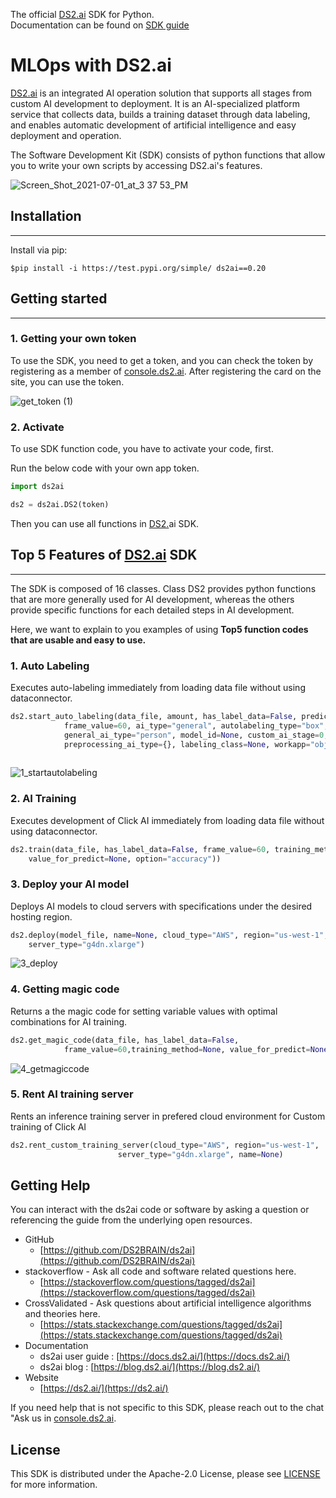 

The official [DS2.ai](http://ds2.ai/) SDK for Python.  
Documentation can be found on [SDK guide](https://docs.ds2.ai/sdk_00_readme.md)

# MLOps with DS2.ai

[DS2.ai](http://ds2.ai/) is an integrated AI operation solution that supports all stages from custom AI development to deployment. It is an AI-specialized platform service that collects data, builds a training dataset through data labeling, and enables automatic development of artificial intelligence and easy deployment and operation.

The Software Development Kit (SDK) consists of python functions that allow you to write your own scripts by accessing DS2.ai's features.

![Screen_Shot_2021-07-01_at_3 37 53_PM](https://user-images.githubusercontent.com/72846894/124224623-fcc39c80-db40-11eb-9737-2e384d88c300.png)

## Installation

---

Install via pip:

```
$pip install -i https://test.pypi.org/simple/ ds2ai==0.20
```


## Getting started

---

### 1. Getting your own token

To use the SDK, you need to get a token, and you can check the token by registering as a member of [console.ds2.ai](http://console.ds2.ai/). After registering the card on the site, you can use the token.

![get_token (1)](https://user-images.githubusercontent.com/72846894/124224654-0b11b880-db41-11eb-8764-90dc1d2cf469.gif)  


### 2. Activate

To use SDK function code, you have to activate your code, first.

Run the below code with your own app token. 

```python
import ds2ai

ds2 = ds2ai.DS2(token)
```

Then you can use all functions in [DS2.](http://ds2.Au)ai SDK.

## Top 5 Features of [DS2.ai](http://ds2.ai/) SDK 

---

The SDK is composed of 16 classes. Class DS2 provides python functions that are more generally used for AI development, whereas the others provide specific functions for each detailed steps in AI development.

Here, we want to explain to you examples of using **Top5 function codes that are usable and easy to use.** 

### 1. Auto Labeling

Executes auto-labeling immediately from loading data file without using dataconnector.

```python
ds2.start_auto_labeling(data_file, amount, has_label_data=False, predict_column_name=None,
            frame_value=60, ai_type="general", autolabeling_type="box",
            general_ai_type="person", model_id=None, custom_ai_stage=0, 
            preprocessing_ai_type={}, labeling_class=None, workapp="object_detection")
                          
```
![1_startautolabeling](https://user-images.githubusercontent.com/72846894/125379543-a883ac80-e3cb-11eb-8db3-19dbc2c1b859.gif)  


### 2. AI Training

Executes development of Click AI immediately from loading data file without using dataconnector.

```python
ds2.train(data_file, has_label_data=False, frame_value=60, training_method=None, 
    value_for_predict=None, option="accuracy"))
```


### 3. Deploy your AI model

Deploys AI models to cloud servers with specifications under the desired hosting region.

```python
ds2.deploy(model_file, name=None, cloud_type="AWS", region="us-west-1", 
    server_type="g4dn.xlarge")
```
![3_deploy](https://user-images.githubusercontent.com/72846894/125379607-c7823e80-e3cb-11eb-85ce-c0cd35cfa588.gif)  


### 4. Getting magic code

Returns a the magic code for setting variable values ​​with optimal combinations for AI training.

```python
ds2.get_magic_code(data_file, has_label_data=False, 
            frame_value=60,training_method=None, value_for_predict=None)
```

![4_getmagiccode](https://user-images.githubusercontent.com/72846894/125379392-68242e80-e3cb-11eb-858b-bd005085a501.gif)  


### 5. Rent AI training server

Rents an inference training server in prefered cloud environment for Custom training of Click AI

```python
ds2.rent_custom_training_server(cloud_type="AWS", region="us-west-1", 
                        server_type="g4dn.xlarge", name=None)
```

## **Getting Help**

You can interact with the ds2ai code or software by asking a question or referencing the guide from the underlying open resources.

- GitHub
    - [https://github.com/DS2BRAIN/ds2ai](https://github.com/DS2BRAIN/ds2ai)
- stackoverflow - Ask all code and software related questions here.
    - [https://stackoverflow.com/questions/tagged/ds2ai](https://stackoverflow.com/questions/tagged/ds2ai)
- CrossValidated - Ask questions about artificial intelligence algorithms and theories here.
    - [https://stats.stackexchange.com/questions/tagged/ds2ai](https://stats.stackexchange.com/questions/tagged/ds2ai)
- Documentation
    - ds2ai user guide : [https://docs.ds2.ai/](https://docs.ds2.ai/)
    - ds2ai blog : [https://blog.ds2.ai/](https://blog.ds2.ai/)
- Website
    - [https://ds2.ai/](https://ds2.ai/)

If you need help that is not specific to this SDK, please reach out to the chat "Ask us in [console.ds2.ai](http://console.ds2.ai).

## **License**

This SDK is distributed under the Apache-2.0 License, please see [LICENSE](https://github.com/DS2BRAIN/ds2ai/blob/main/LICENSE) for more information.

<br>
<br>
<br>
